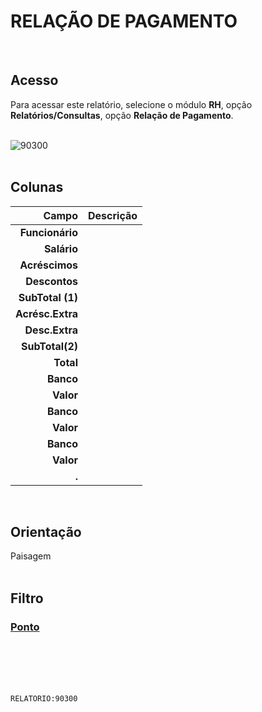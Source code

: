 # RELAÇÃO DE PAGAMENTO
<br>

## Acesso
Para acessar este relatório, selecione o módulo **RH**, opção **Relatórios/Consultas**, opção **Relação de Pagamento**.
<br>
<br>

![90300](https://raw.githubusercontent.com/netforcews/docs-erp/master/relatorios/imagens/90300.png)
<br>
<br>

## Colunas
Campo | Descrição
--:|---
**Funcionário** | 
**Salário** | 
**Acréscimos** | 
**Descontos** | 
**SubTotal (1)** | 
**Acrésc.Extra** | 
**Desc.Extra** | 
**SubTotal(2)** | 
**Total** | 
**Banco** | 
**Valor** | 
**Banco** | 
**Valor** | 
**Banco** | 
**Valor** | 
**.** | 
<br>

## Orientação
Paisagem   
<br>

## Filtro
### [Ponto](/geral/rel-ponto.md)
<br>
<br>
<br>
<br>

```RELATORIO:90300```
